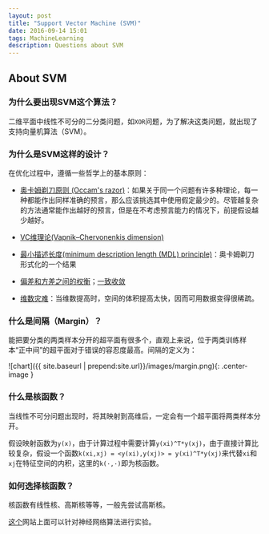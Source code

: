 ```yaml
---
layout: post
title: "Support Vector Machine (SVM)"
date: 2016-09-14 15:01
tags: MachineLearning
description: Questions about SVM
---
```


## About SVM

### 为什么要出现SVM这个算法？

二维平面中线性不可分的二分类问题，如`XOR`问题，为了解决这类问题，就出现了支持向量机算法（SVM）。

### 为什么是SVM这样的设计？

在优化过程中，遵循一些哲学上的基本原则：

- [奥卡姆剃刀原则 (Occam's razor)](https://en.wikipedia.org/wiki/Occam%27s_razor)：如果关于同一个问题有许多种理论，每一种都能作出同样准确的预言，那么应该挑选其中使用假定最少的。尽管越复杂的方法通常能作出越好的预言，但是在不考虑预言能力的情况下，前提假设越少越好。

- [VC维理论(Vapnik–Chervonenkis dimension)](https://en.wikipedia.org/wiki/VC_dimension)

- [最小描述长度(minimum description length (MDL) principle)](https://en.wikipedia.org/wiki/Minimum_description_length)：奥卡姆剃刀形式化的一个结果

- [偏差和方差之间的权衡](https://en.wikipedia.org/wiki/Bias%E2%80%93variance_tradeoff)；[一致收敛](https://en.wikipedia.org/wiki/Uniform_convergence)

- [维数灾难](https://en.wikipedia.org/wiki/Curse_of_dimensionality)：当维数提高时，空间的体积提高太快，因而可用数据变得很稀疏。

### 什么是间隔（Margin）？

能把要分类的两类样本分开的超平面有很多个，直观上来说，位于两类训练样本“正中间”的超平面对于错误的容忍度最高。间隔的定义为：

![chart]({{ site.baseurl | prepend:site.url}}/images/margin.png){: .center-image }

### 什么是核函数？

当线性不可分问题出现时，将其映射到高维后，一定会有一个超平面将两类样本分开。

假设映射函数为`y(x)`，由于计算过程中需要计算`y(xi)^T*y(xj)`，由于直接计算比较复杂，假设一个函数`k(xi,xj) = <y(xi),y(xj)> = y(xi)^T*y(xj)`来代替`xi`和`xj`在特征空间的内积，这里的`k(·,·)`即为核函数。

### 如何选择核函数？

核函数有线性核、高斯核等等，一般先尝试高斯核。

[这个](http://playground.tensorflow.org)网站上面可以针对神经网络算法进行实验。
